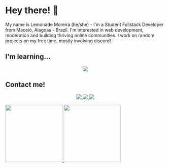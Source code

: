 Hey there! 👋
=================================

 My name is Lemonade Moreira (he/she) - I'm a Student Fullstack Developer from Maceió, Alagoas - Brazil. I'm interested in web development, moderation and building thriving online communities. I work on random projects on my free time, mostly involving discord!
## I'm learning...
<p align="center">
  <a href="https://skillicons.dev">
    <img src="https://skillicons.dev/icons?i=js,html,css,mysql,python" />
  </a>
</p>

## Contact me!
<p align="center">
  <a href="https://www.linkedin.com/in/mateus-moreira-919948278">
    <img src="https://skillicons.dev/icons?i=linkedin" />
 <a href="mailto:lemlemony@gmail.com">
    <img src="https://skillicons.dev/icons?i=gmail" />
<a href="https://discordapp.com/users/540236356522344448">
    <img src="https://skillicons.dev/icons?i=discord" />
  </a>
</p>

<div>
<a href="https://github.com/LemonyOwO">
<img loading="lazy" height="180em" src="https://github-readme-stats.vercel.app/api/top-langs/?username=LemonyOwO&layout=compact&langs_count=7&theme=dracula"/>
<img loading="lazy" height="180em" src="https://github-readme-stats.vercel.app/api?username=LemonyOwO&show_icons=true&theme=dracula&include_all_commits=true&count_private=true"/>
</div>
